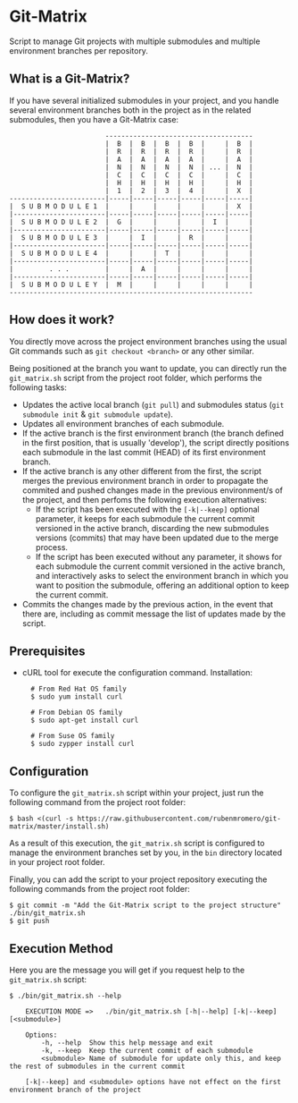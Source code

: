 # Git-Matrix

Script to manage Git projects with multiple submodules and multiple environment branches per repository.

## What is a Git-Matrix?

If you have several initialized submodules in your project, and you handle several environment branches both in the project as in the related submodules, then you have a Git-Matrix case:

                            -------------------------------------
                            |  B  |  B  |  B  |  B  |     |  B  |
                            |  R  |  R  |  R  |  R  |     |  R  |
                            |  A  |  A  |  A  |  A  |     |  A  |
                            |  N  |  N  |  N  |  N  | ... |  N  |
                            |  C  |  C  |  C  |  C  |     |  C  |
                            |  H  |  H  |  H  |  H  |     |  H  |
                            |  1  |  2  |  3  |  4  |     |  X  |
    ------------------------|-----|-----|-----|-----|-----|-----|
    |  S U B M O D U L E 1  |     |     |     |     |     |  X  |
    |-----------------------|-----|-----|-----|-----|-----|-----|
    |  S U B M O D U L E 2  |  G  |     |     |     |  I  |     |
    |-----------------------|-----|-----|-----|-----|-----|-----|
    |  S U B M O D U L E 3  |     |  I  |     |  R  |     |     |
    |-----------------------|-----|-----|-----|-----|-----|-----|
    |  S U B M O D U L E 4  |     |     |  T  |     |     |     |
    |-----------------------|-----|-----|-----|-----|-----|-----|
    |         . . .         |     |  A  |     |     |     |     |
    |-----------------------|-----|-----|-----|-----|-----|-----|
    |  S U B M O D U L E Y  |  M  |     |     |     |     |     |
    -------------------------------------------------------------

## How does it work?

You directly move across the project environment branches using the usual Git commands such as `git checkout <branch>` or any other similar.

Being positioned at the branch you want to update, you can directly run the `git_matrix.sh` script from the project root folder, which performs the following tasks:

* Updates the active local branch (`git pull`) and submodules status (`git submodule init` & `git submodule update`).
* Updates all environment branches of each submodule.
* If the active branch is the first environment branch (the branch defined in the first position, that is usually 'develop'), the script directly positions each submodule in the last commit (HEAD) of its first environment branch.
* If the active branch is any other different from the first, the script merges the previous environment branch in order to propagate the commited and pushed changes made in the previous environment/s of the project, and then perfoms the following execution alternatives:
    * If the script has been executed with the `[-k|--keep]` optional parameter, it keeps for each submodule the current commit versioned in the active branch, discarding the new submodules versions (commits) that may have been updated due to the merge process.
    * If the script has been executed without any parameter, it shows for each submodule the current commit versioned in the active branch, and interactively asks to select the environment branch in which you want to position the submodule, offering an additional option to keep the current commit.
* Commits the changes made by the previous action, in the event that there are, including as commit message the list of updates made by the script.

## Prerequisites

* cURL tool for execute the configuration command. Installation:

        # From Red Hat OS family
        $ sudo yum install curl
        
        # From Debian OS family
        $ sudo apt-get install curl
        
        # From Suse OS family
        $ sudo zypper install curl
 
## Configuration

To configure the `git_matrix.sh` script within your project, just run the following command from the project root folder:

    $ bash <(curl -s https://raw.githubusercontent.com/rubenmromero/git-matrix/master/install.sh)

As a result of this execution, the `git_matrix.sh` script is configured to manage the environment branches set by you, in the `bin` directory located in your project root folder.

Finally, you can add the script to your project repository executing the following commands from the project root folder:

    $ git commit -m "Add the Git-Matrix script to the project structure" ./bin/git_matrix.sh
    $ git push

## Execution Method

Here you are the message you will get if you request help to the `git_matrix.sh` script:

    $ ./bin/git_matrix.sh --help
    
    	EXECUTION MODE =>	./bin/git_matrix.sh [-h|--help] [-k|--keep] [<submodule>]
    
    	Options:
    		-h, --help	Show this help message and exit
    		-k, --keep	Keep the current commit of each submodule
    		<submodule>	Name of submodule for update only this, and keep the rest of submodules in the current commit
    
    	[-k|--keep] and <submodule> options have not effect on the first environment branch of the project

